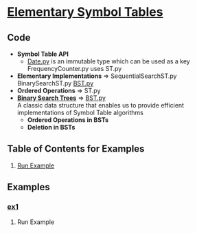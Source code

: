 # [Elementary Symbol Tables](http://algs4.cs.princeton.edu/31elementary/)

## Code
  * **Symbol Table API**     
    * [Date.py](../py/AlgsSedgewickWayne/Date.py) is an immutable type which can be used as a key    
    FrequencyCounter.py uses
    ST.py
  * **Elementary Implementations** =>
    SequentialSearchST.py
    BinarySearchST.py
    [BST.py](../py/AlgsSedgewickWayne/BST.py)
  * **Ordered Operations** => ST.py
  * [**Binary Search Trees**](http://algs4.cs.princeton.edu/32bst) => 
    [BST.py](../py/AlgsSedgewickWayne/BST.py)    
    A classic data structure that enables us to provide efficient 
    implementations of Symbol Table algorithms
    * **Ordered Operations in BSTs**    
    * **Deletion in BSTs**    

## Table of Contents for Examples
  1. [Run Example](#ex1)

## Examples 
### [ex1](#table-of-contents-for-examples)
1. Run Example
